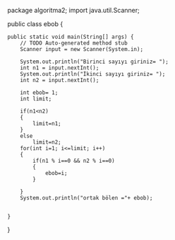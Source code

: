 package algoritma2;
import java.util.Scanner;

public class ebob {

	public static void main(String[] args) {
		// TODO Auto-generated method stub
		Scanner input = new Scanner(System.in);
		
		System.out.println("Birinci sayıyı giriniz= ");
		int n1 = input.nextInt();
		System.out.println("İkinci sayıyı giriniz= ");
		int n2 = input.nextInt();
		
		int ebob= 1;
		int limit;
		
		if(n1<n2)
		{
			limit=n1;
		}
		else
			limit=n2;
		for(int i=1; i<=limit; i++)
		{
			if(n1 % i==0 && n2 % i==0)
			{
				ebob=i;
			}
			
		}
		System.out.println("ortak bölen ="+ ebob);
			

	}

}
